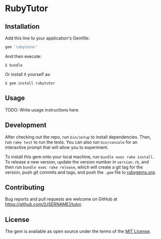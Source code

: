 # RubyTutor


## Installation

Add this line to your application's Gemfile:

```ruby
gem 'rubytutor'
```

And then execute:

    $ bundle

Or install it yourself as:

    $ gem install rubytutor

## Usage

TODO: Write usage instructions here

## Development

After checking out the repo, run `bin/setup` to install dependencies. Then, run `rake test` to run the tests. You can also run `bin/console` for an interactive prompt that will allow you to experiment.

To install this gem onto your local machine, run `bundle exec rake install`. To release a new version, update the version number in `version.rb`, and then run `bundle exec rake release`, which will create a git tag for the version, push git commits and tags, and push the `.gem` file to [rubygems.org](https://rubygems.org).

## Contributing

Bug reports and pull requests are welcome on GitHub at https://github.com/[USERNAME]/tutor.


## License

The gem is available as open source under the terms of the [MIT License](http://opensource.org/licenses/MIT).
